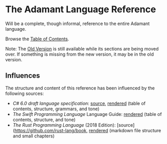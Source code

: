# The Adamant Language Reference

Will be a complete, though informal, reference to the entire Adamant language.

Browse the [Table of Contents](src/book.md).

Note: The [Old Version](old/book.md) is still available while its sections are being moved over. If something is missing from the new version, it may be in the old version.

## Influences

The structure and content of this reference has been influenced by the following sources:

* *C# 6.0 draft language specification*: [source](https://github.com/dotnet/csharplang/tree/master/spec), [rendered](https://docs.microsoft.com/en-us/dotnet/csharp/language-reference/language-specification/) (table of contents, structure, grammars, and tone)
* *The Swift Programming Language* Language Guide: [rendered](https://docs.swift.org/swift-book/LanguageGuide/TheBasics.html) (table of contents, structure, and tone)
* *The Rust Programming Language* (2018 Edition): [source](https://github.com/rust-lang/book, [rendered](https://doc.rust-lang.org/book/2018-edition/) (markdown file structure and small chapters)
